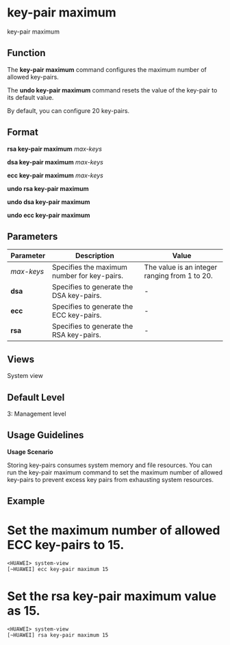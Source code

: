 key-pair maximum
================

key-pair maximum

Function
--------



The **key-pair maximum** command configures the maximum number of allowed key-pairs.

The **undo key-pair maximum** command resets the value of the key-pair to its default value.



By default, you can configure 20 key-pairs.


Format
------

**rsa key-pair maximum** *max-keys*

**dsa key-pair maximum** *max-keys*

**ecc key-pair maximum** *max-keys*

**undo rsa key-pair maximum**

**undo dsa key-pair maximum**

**undo ecc key-pair maximum**


Parameters
----------

| Parameter | Description | Value |
| --- | --- | --- |
| *max-keys* | Specifies the maximum number for key-pairs. | The value is an integer ranging from 1 to 20. |
| **dsa** | Specifies to generate the DSA key-pairs. | - |
| **ecc** | Specifies to generate the ECC key-pairs. | - |
| **rsa** | Specifies to generate the RSA key-pairs. | - |



Views
-----

System view


Default Level
-------------

3: Management level


Usage Guidelines
----------------

**Usage Scenario**

Storing key-pairs consumes system memory and file resources. You can run the key-pair maximum command to set the maximum number of allowed key-pairs to prevent excess key pairs from exhausting system resources.


Example
-------

# Set the maximum number of allowed ECC key-pairs to 15.
```
<HUAWEI> system-view
[~HUAWEI] ecc key-pair maximum 15

```

# Set the rsa key-pair maximum value as 15.
```
<HUAWEI> system-view
[~HUAWEI] rsa key-pair maximum 15

```